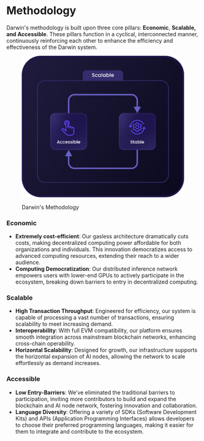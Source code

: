 # Methodology

Darwin's methodology is built upon three core pillars: **Economic**, **Scalable, and Accessible**. These pillars function in a cyclical, interconnected manner, continuously reinforcing each other to enhance the efficiency and effectiveness of the Darwin system.

<figure><img src="../../.gitbook/assets/Asset 41@300x (4).png" alt="" width="563"><figcaption><p>Darwin's Methodology</p></figcaption></figure>

### Economic

* **Extremely cost-efficient**: Our gasless architecture dramatically cuts costs, making decentralized computing power affordable for both organizations and individuals. This innovation democratizes access to advanced computing resources, extending their reach to a wider audience.
* **Computing Democratization**: Our distributed inference network empowers users with lower-end GPUs to actively participate in the ecosystem, breaking down barriers to entry in decentralized computing.

### Scalable

* **High Transaction Throughput**: Engineered for efficiency, our system is capable of processing a vast number of transactions, ensuring scalability to meet increasing demand.
* **Interoperability**: With full EVM compatibility, our platform ensures smooth integration across mainstream blockchain networks, enhancing cross-chain operability.
* **Horizontal Scalability**: Designed for growth, our infrastructure supports the horizontal expansion of AI nodes, allowing the network to scale effortlessly as demand increases.

### Accessible

* **Low Entry-Barriers**: We’ve eliminated the traditional barriers to participation, inviting more contributors to build and expand the blockchain and AI node network, fostering innovation and collaboration.
* **Language Diversity**: Offering a variety of SDKs (Software Development Kits) and APIs (Application Programming Interfaces) allows developers to choose their preferred programming languages, making it easier for them to integrate and contribute to the ecosystem.

###

